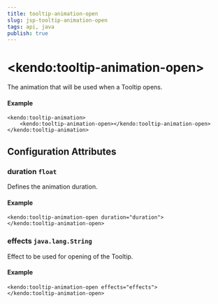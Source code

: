 ```yaml
---
title: tooltip-animation-open
slug: jsp-tooltip-animation-open
tags: api, java
publish: true
---
```


# \<kendo:tooltip-animation-open\>

The animation that will be used when a Tooltip opens.

#### Example
    <kendo:tooltip-animation>
        <kendo:tooltip-animation-open></kendo:tooltip-animation-open>
    </kendo:tooltip-animation>

## Configuration Attributes

### duration `float`

Defines the animation duration.

#### Example
    <kendo:tooltip-animation-open duration="duration">
    </kendo:tooltip-animation-open>

### effects `java.lang.String`

Effect to be used for opening of the Tooltip.

#### Example
    <kendo:tooltip-animation-open effects="effects">
    </kendo:tooltip-animation-open>

 
